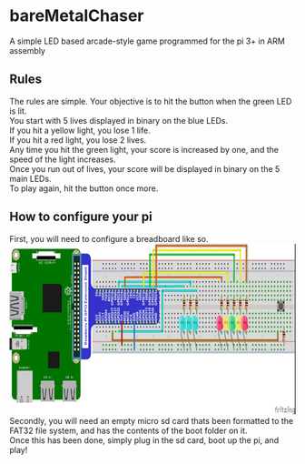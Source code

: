 # bareMetalChaser
A simple LED based arcade-style game programmed for the pi 3+ in ARM assembly

<h2>Rules</h2>
The rules are simple. Your objective is to hit the button when the green LED is lit.
<br>You start with 5 lives displayed in binary on the blue LEDs.
<br>If you hit a yellow light, you lose 1 life.
<br>If you hit a red light, you lose 2 lives.
<br>Any time you hit the green light, your score is increased by one, and the speed of the light increases.
<br>Once you run out of lives, your score will be displayed in binary on the 5 main LEDs.
<br>To play again, hit the button once more.


<h2>How to configure your pi</h2>
First, you will need to configure a breadboard like so.
<img src="assets/circuit.jpg" height = "300px">
<br>Secondly, you will need an empty micro sd card thats been formatted to the FAT32 file system, and has the contents of the boot folder on it.
<br>Once this has been done, simply plug in the sd card, boot up the pi, and play!
